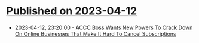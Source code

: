 # [Published on 2023-04-12](index.md)

* [2023-04-12, 23:20:00](https://tech.slashdot.org/story/23/04/12/2154221/accc-boss-wants-new-powers-to-crack-down-on-online-businesses-that-make-it-hard-to-cancel-subscriptions?utm_source=rss1.0mainlinkanon&utm_medium=feed) - [ACCC Boss Wants New Powers To Crack Down On Online Businesses That Make It Hard To Cancel Subscriptions](https://tech.slashdot.org/story/23/04/12/2154221/accc-boss-wants-new-powers-to-crack-down-on-online-businesses-that-make-it-hard-to-cancel-subscriptions?utm_source=rss1.0mainlinkanon&utm_medium=feed)
